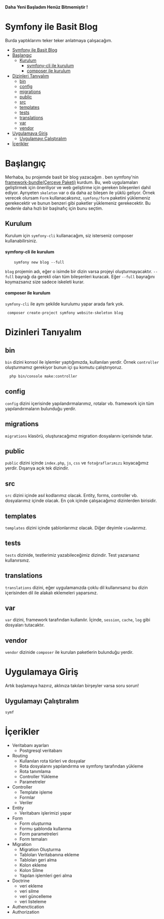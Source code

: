 **Daha Yeni Başladım Henüz Bitmemiştir !**
 
# Symfony ile Basit Blog
Burda yaptıklarımı teker teker anlatmaya çalışacağım.

- [Symfony ile Basit Blog](#symfony-ile-basit-blog)
- [Başlangıç](#başlangıç)
  - [Kurulum](#kurulum)
      - [symfony-cli ile kurulum](#symfony-cli-ile-kurulum)
      - [composer ile kurulum](#composer-ile-kurulum)
- [Dizinleri Tanıyalım](#dizinleri-tanıyalım)
  - [bin](#bin)
  - [config](#config)
  - [migrations](#migrations)
  - [public](#public)
  - [src](#src)
  - [templates](#templates)
  - [tests](#tests)
  - [translations](#translations)
  - [var](#var)
  - [vendor](#vendor)
- [Uygulamaya Giriş](#uygulamaya-giriş)
  - [Uygulamayı Çalıştıralım](#uygulamayı-çalıştıralım)
- [İçerikler](#i̇çerikler)
# Başlangıç
Merhaba, bu projemde basit bir blog yazacağım . ben symfony'nin [framework-bundle(Çerçeve Paketi)](https://github.com/symfony/framework-bundle)  kurdum. Bu, web uygulamaları geliştirmek için öneriliyor ve web geliştirme için gereken bileşenleri dahil ediyor. Ayrıyeten `skeleton` var o da daha az bileşen ile yüklü geliyor. Örnek verecek olursam `Form` kullanacaksınız, `symfony/form` paketini yüklemeniz gerekecektir ve bunun benzeri gibi paketler yüklemeniz gerekecektir. Bu nedenle daha hızlı bir başlnafıç için bunu seçtim.

## Kurulum
Kurulum için `symfony-cli` kullanacağım, siz isterseniz composer kullanabilirsiniz.

#### symfony-cli ile kurulum
```shell 
    symfony new blog --full
```
`blog` projemin adı, eğer o isimde bir dizin varsa projeyi oluşturmayacaktır.
`--full` bayrağı da gerekli olan tüm bileşenleri kuracak. Eğer `--full` bayrağını koymazsanız size sadece iskeleti kurar.

#### composer ile kurulum
`symfony-cli` ile aynı şekilde kurulumu yapar arada fark yok.
```shell
 composer create-project symfony website-skeleton blog
```
# Dizinleri Tanıyalım
## bin
`bin` dizini konsol ile işlemler yaptığımızda, kullanılan yerdir. Örnek `controller` oluşturmamız gerekiyor bunun içi şu komutu çalıştırıyoruz.
```bash
  php bin/console make:controller
```
## config
`config` dizini içerisinde yapılandırmalarımız, rotalar vb. framework için tüm yapılandırmaların bulunduğu yerdir.
## migrations
`migrations` klasörü, oluşturacağımız migration dosyalarını içerisinde tutar.
## public
`public` dizini içinde `index.php`, `js`, `css` ve `fotoğraflarımızı` koyacağımız yerdir. Dışarıya açık tek dizindir.
## src
`src` dizini içinde asıl kodlarımız olacak. Entity, forms, controller vb. dosyalarımız içinde olacak. En çok içinde çalışacağımız dizinlerden birisidir.

## templates
`templates` dizini içinde şablonlarımız olacak. Diğer deyimle `view`larımız.
## tests
`tests` dizinide, testlerimiz yazabileceğimiz dizindir. Test yazarsanız kullanırsınız.
## translations
`translations` dizini, eğer uygulamanızda çoklu dil kullanırsanız bu dizin içerisinden dil ile alakalı eklemeleri yaparsınız.
## var
`var` dizini, framework tarafından kullanılır. İçinde, `session`, `cache`, `log` gibi dosyaları tutacaktır.
## vendor
`vendor` dizinide `composer` ile kurulan paketlerin bulunduğu yerdir. 

# Uygulamaya Giriş
Artık başlamaya hazırız, aklınıza takılan birşeyler varsa soru sorun!
## Uygulamayı Çalıştıralım
`symf`

# İçerikler
* Veritabanı ayarları
  * Postgresql veritabanı
* Routing
  * Kullanılan rota türleri ve dosyalar
  * Rota dosyalarını yapılandırma ve symfony tarafından yükleme
  * Rota tanımlama
  * Controller Yükleme
  * Parametreler
* Controller
  * Template işleme 
  * Formlar
  * Veriler
* Entity
  * Veritabanı işlerimizi yapar
* Form
  * Form oluşturma
  * Formu şablonda kullanma
  * Form parametreleri
  * Form temaları
* Migration
  * Migration Oluşturma
  * Tabloları Veritabanına ekleme
  * Tabloları geri alma
  * Kolon ekleme
  * Kolon Silme
  * Yapılan işlemleri geri alma 
* Doctrine
  * veri ekleme
  * veri silme
  * veri güncelleme
  * veri listeleme
* Authenctication
* Authorization